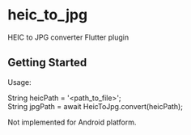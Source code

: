 # heic_to_jpg

HEIC to JPG converter Flutter plugin

## Getting Started

Usage:

String heicPath = '<path_to_file>';<br/>
String jpgPath = await HeicToJpg.convert(heicPath);

Not implemented for Android platform.
